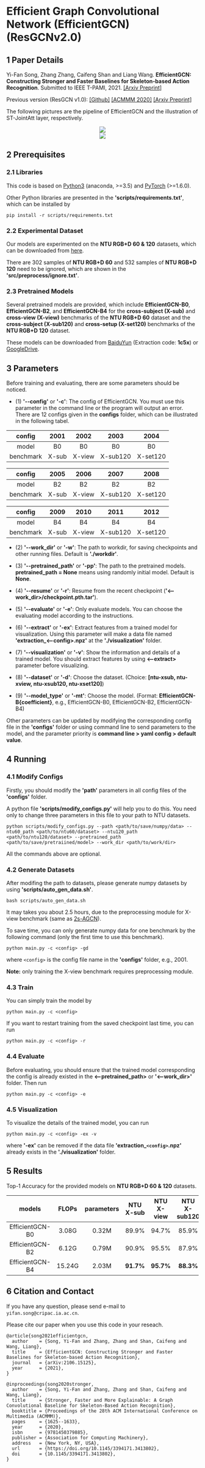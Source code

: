 # Efficient Graph Convolutional Network (EfficientGCN) (ResGCNv2.0)

## 1 Paper Details

Yi-Fan Song, Zhang Zhang, Caifeng Shan and Liang Wang. **EfficientGCN: Constructing Stronger and Faster Baselines for Skeleton-based Action Recognition**. Submitted to IEEE T-PAMI, 2021. [[Arxiv Preprint]](https://arxiv.org/pdf/2106.15125.pdf)

Previous version (ResGCN v1.0): [[Github]](https://github.com/yfsong0709/ResGCNv1) [[ACMMM 2020]](https://dl.acm.org/doi/abs/10.1145/3394171.3413802) [[Arxiv Preprint]](https://arxiv.org/pdf/2010.09978.pdf)

The following pictures are the pipeline of EfficientGCN and the illustration of ST-JointAtt layer, respectively.
<div align="center">
    <img src="resources/pipeline.jpg">
</div>

<div align="center">
    <img src="resources/st_joint_att.jpg">
</div>


## 2 Prerequisites

### 2.1 Libraries

This code is based on [Python3](https://www.anaconda.com/) (anaconda, >=3.5) and [PyTorch](http://pytorch.org/) (>=1.6.0).

Other Python libraries are presented in the **'scripts/requirements.txt'**, which can be installed by 
```
pip install -r scripts/requirements.txt
```

### 2.2 Experimental Dataset

Our models are experimented on the **NTU RGB+D 60 & 120** datasets, which can be downloaded from 
[here](http://rose1.ntu.edu.sg/datasets/actionrecognition.asp).

There are 302 samples of **NTU RGB+D 60** and 532 samples of **NTU RGB+D 120** need to be ignored, which are shown in the **'src/preprocess/ignore.txt'**.

### 2.3 Pretrained Models

Several pretrained models are provided, which include **EfficientGCN-B0**, **EfficientGCN-B2**, and **EfficientGCN-B4** for the **cross-subject (X-sub)** and **cross-view (X-view)** benchmarks of the **NTU RGB+D 60** dataset and the **cross-subject (X-sub120)** and **cross-setup (X-set120)** benchmarks of the **NTU RGB+D 120** dataset.

These models can be downloaded from [BaiduYun]() (Extraction code: **1c5x**) or [GoogleDrive](https://drive.google.com/drive/folders/1HpvkKyfmmOCzuJXemtDxQCgGGQmWMvj4?usp=sharing).


## 3 Parameters

Before training and evaluating, there are some parameters should be noticed.

* (1) **'--config'** or **'-c'**: The config of EfficientGCN. You must use this parameter in the command line or the program will output an error. There are 12 configs given in the **configs** folder, which can be illustrated in the following tabel.

| config    | 2001   | 2002   | 2003     | 2004     |
| :-------: | :----: | :----: | :------: | :------: |
| model     | B0     | B0     | B0       | B0       |
| benchmark | X-sub  | X-view | X-sub120 | X-set120 |

| config    | 2005   | 2006   | 2007     | 2008     |
| :-------: | :----: | :----: | :------: | :------: |
| model     | B2     | B2     | B2       | B2       |
| benchmark | X-sub  | X-view | X-sub120 | X-set120 |

| config    | 2009   | 2010   | 2011     | 2012     |
| :-------: | :----: | :----: | :------: | :------: |
| model     | B4     | B4     | B4       | B4       |
| benchmark | X-sub  | X-view | X-sub120 | X-set120 |

* (2) **'--work_dir'** or **'-w'**: The path to workdir, for saving checkpoints and other running files. Default is **'./workdir'**.

* (3) **'--pretrained_path'** or **'-pp'**: The path to the pretrained models. **pretrained_path = None** means using randomly initial model. Default is **None**.

* (4) **'--resume'** or **'-r'**: Resume from the recent checkpoint (**'<--work_dir>/checkpoint.pth.tar'**).

* (5) **'--evaluate'** or **'-e'**: Only evaluate models. You can choose the evaluating model according to the instructions.

* (6) **'--extract'** or **'-ex'**: Extract features from a trained model for visualization. Using this parameter will make a data file named **'extraction_<--config>.npz'** at the **'./visualization'** folder.

* (7) **'--visualization'** or **'-v'**: Show the information and details of a trained model. You should extract features by using **<--extract>** parameter before visualizing.

* (8) **'--dataset'** or **'-d'**: Choose the dataset. (Choice: **[ntu-xsub, ntu-xview, ntu-xsub120, ntu-xset120]**)

* (9) **'--model_type'** or **'-mt'**: Choose the model. (Format: **EfficientGCN-B{coefficient}**, e.g., EfficientGCN-B0, EfficientGCN-B2, EfficientGCN-B4)

Other parameters can be updated by modifying the corresponding config file in the **'configs'** folder or using command line to send parameters to the model, and the parameter priority is **command line > yaml config > default value**.


## 4 Running

### 4.1 Modify Configs

Firstly, you should modify the **'path'** parameters in all config files of the **'configs'** folder.

A python file **'scripts/modify_configs.py'** will help you to do this. You need only to change three parameters in this file to your path to NTU datasets.
```
python scripts/modify_configs.py --path <path/to/save/numpy/data> --ntu60_path <path/to/ntu60/dataset> --ntu120_path <path/to/ntu120/dataset> --pretrained_path <path/to/save/pretraiined/model> --work_dir <path/to/work/dir>
```
All the commands above are optional.

### 4.2 Generate Datasets

After modifing the path to datasets, please generate numpy datasets by using **'scripts/auto_gen_data.sh'**.
```
bash scripts/auto_gen_data.sh
```
It may takes you about 2.5 hours, due to the preprocessing module for X-view benchmark (same as [2s-AGCN](https://github.com/lshiwjx/2s-AGCN)).

To save time, you can only generate numpy data for one benchmark by the following command (only the first time to use this benchmark).
```
python main.py -c <config> -gd
```
where `<config>` is the config file name in the **'configs'** folder, e.g., 2001.

**Note:** only training the X-view benchmark requires preprocessing module.

### 4.3 Train

You can simply train the model by 
```
python main.py -c <config>
```
If you want to restart training from the saved checkpoint last time, you can run
```
python main.py -c <config> -r
```

### 4.4 Evaluate

Before evaluating, you should ensure that the trained model corresponding the config is already existed in the **<--pretrained_path>** or **'<--work_dir>'** folder. Then run
```
python main.py -c <config> -e
```

### 4.5 Visualization

To visualize the details of the trained model, you can run
```
python main.py -c <config> -ex -v
```
where **'-ex'** can be removed if the data file **'extraction_`<config>`.npz'** already exists in the **'./visualization'** folder.


## 5 Results

Top-1 Accuracy for the provided models on **NTU RGB+D 60 & 120** datasets.

| models          | FLOPs  | parameters | NTU X-sub  | NTU X-view | NTU X-sub120 | NTU X-set120 |
| :-------------: | :----: | :--------: | :--------: | :--------: | :----------: | :----------: |
| EfficientGCN-B0 | 3.08G  | 0.32M      | 89.9%      | 94.7%      | 85.9%        | 84.3%        |
| EfficientGCN-B2 | 6.12G  | 0.79M      | 90.9%      | 95.5%      | 87.9%        | 88.0%        |
| EfficientGCN-B4 | 15.24G | 2.03M      | **91.7%**  | **95.7%**  | **88.3%**    | **89.1%**    |

## 6 Citation and Contact

If you have any question, please send e-mail to `yifan.song@cripac.ia.ac.cn`.

Please cite our paper when you use this code in your reseach.
```
@article{song2021efficientgcn,
  author    = {Song, Yi-Fan and Zhang, Zhang and Shan, Caifeng and Wang, Liang},
  title     = {EfficientGCN: Constructing Stronger and Faster Baselines for Skeleton-based Action Recognition},
  journal   = {arXiv:2106.15125},
  year      = {2021},
}

@inproceedings{song2020stronger,
  author    = {Song, Yi-Fan and Zhang, Zhang and Shan, Caifeng and Wang, Liang},
  title     = {Stronger, Faster and More Explainable: A Graph Convolutional Baseline for Skeleton-Based Action Recognition},
  booktitle = {Proceedings of the 28th ACM International Conference on Multimedia (ACMMM)},
  pages     = {1625--1633},
  year      = {2020},
  isbn      = {9781450379885},
  publisher = {Association for Computing Machinery},
  address   = {New York, NY, USA},
  url       = {https://doi.org/10.1145/3394171.3413802},
  doi       = {10.1145/3394171.3413802},
}
```
